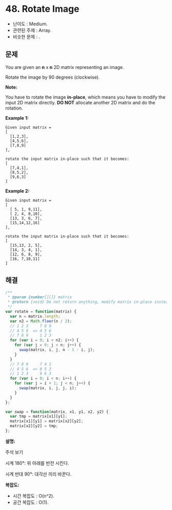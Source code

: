 # 48. Rotate Image

- 난이도 : Medium.
- 관련된 주제 : Array.
- 비슷한 문제 : .

## 문제

You are given an **n** x **n** 2D matrix representing an image.

Rotate the image by 90 degrees (clockwise).

**Note:**

You have to rotate the image **in-place**, which means you have to modify the input 2D matrix directly. **DO NOT** allocate another 2D matrix and do the rotation.

**Example 1:**

```
Given input matrix =
[
  [1,2,3],
  [4,5,6],
  [7,8,9]
],

rotate the input matrix in-place such that it becomes:
[
  [7,4,1],
  [8,5,2],
  [9,6,3]
]
```

**Example 2:**

```
Given input matrix =
[
  [ 5, 1, 9,11],
  [ 2, 4, 8,10],
  [13, 3, 6, 7],
  [15,14,12,16]
],

rotate the input matrix in-place such that it becomes:
[
  [15,13, 2, 5],
  [14, 3, 4, 1],
  [12, 6, 8, 9],
  [16, 7,10,11]
]
```

## 해결

```javascript
/**
 * @param {number[][]} matrix
 * @return {void} Do not return anything, modify matrix in-place instead.
 */
var rotate = function(matrix) {
  var n = matrix.length;
  var n2 = Math.floor(n / 2);
  // 1 2 3     7 8 9
  // 4 5 6  => 4 5 6
  // 7 8 9     1 2 3
  for (var i = 0; i < n2; i++) {
    for (var j = 0; j < n; j++) {
      swap(matrix, i, j, n - 1 - i, j);
    }
  }
  // 7 8 9     7 4 1
  // 4 5 6  => 8 5 2
  // 1 2 3     9 6 3
  for (var i = 0; i < n; i++) {
    for (var j = i + 1; j < n; j++) {
      swap(matrix, i, j, j, i);
    }
  }
};

var swap = function(matrix, x1, y1, x2, y2) {
  var tmp = matrix[x1][y1];
  matrix[x1][y1] = matrix[x2][y2];
  matrix[x2][y2] = tmp;
};
```

**설명:**

주석 보기

시계 180°: 위 아래를 반전 시킨다.

시계 반대 90°: 대각선 끼리 바꾼다.

**복잡도:**

- 시간 복잡도 : O(n^2).
- 공간 복잡도 : O(1).

